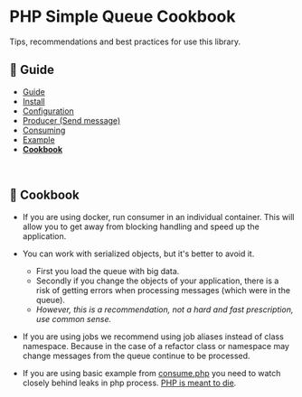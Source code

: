 PHP Simple Queue Cookbook
=========================

Tips, recommendations and best practices for use this library.


## :book: Guide

* [Guide](./README.md)
* [Install](./install.md)
* [Configuration](./configuration.md)
* [Producer (Send message)](./producer.md)
* [Consuming](./consuming.md)
* [Example](./example.md)
* **[Cookbook](./cookbook.md)**

<br>


## :page_facing_up: Cookbook

- If you are using docker, run consumer in an individual container. This will allow you to get away from blocking handling and speed up the application.

- You can work with serialized objects, but it's better to avoid it. 
    - First you load the queue with big data.
    - Secondly if you change the objects of your application, there is a risk of getting errors when processing messages (which were in the queue).
    - *However, this is a recommendation, not a hard and fast prescription, use common sense.*
    
- If you are using jobs we recommend using job aliases instead of class namespace. Because in the case of a refactor class or namespace may change messages from the queue continue to be processed.

- If you are using basic example from [consume.php](../../example/consume.php) you need to watch closely behind leaks in php process. [PHP is meant to die](https://software-gunslinger.tumblr.com/post/47131406821/php-is-meant-to-die).